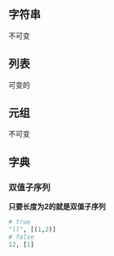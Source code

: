 ## 字符串

不可变

## 列表

可变的

## 元组

不可变



## 字典

### 双值子序列

**只要长度为2的就是双值子序列**

```py
# true
"ll", [(1,2)]
# false
12, [1]
```

